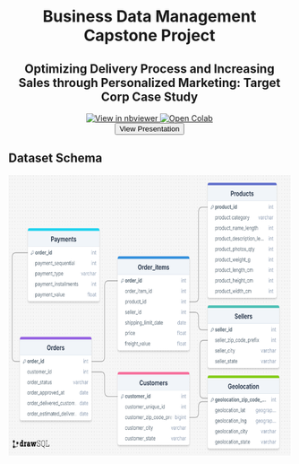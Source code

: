 <div align='center' >
  <h1>Business Data Management Capstone Project</h1>
  <h2>Optimizing Delivery Process and Increasing Sales through Personalized Marketing: Target Corp Case Study</h2>
</div>

<div align="center">
    <a href="https://nbviewer.org/github/kkamal11/Capstone-Project-Business-data-management/blob/main/BUSINESS_DATA_MANAGEMENT_CAPSTONE_PROJECT.ipynb" target="_blank">
        <img src="https://img.shields.io/badge/View%20in-nbviewer-orange?logo=jupyter" alt="View in nbviewer">
    </a>
    <a href="https://github.com/kkamal11/Capstone-Project-Business-data-management/blob/main/BDM_CAPSTONE_PROJECT.ipynb" target="_blank">
        <img src="https://colab.research.google.com/assets/colab-badge.svg" alt="Open Colab">
    </a>
  <div>
      <a href="https://tan-sammy-52.tiiny.site" target="_blank">
    <button>View Presentation</button>
</a>
  </div>
  <h2></h2>
</div>

<h2>Dataset Schema</h2>
<img src="/img/drawSQL.png" alt="Schema" width="700" height="500">




